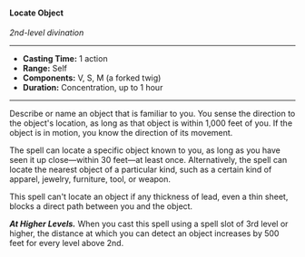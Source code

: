 #### Locate Object
*2nd-level divination*
___
- **Casting Time:** 1 action
- **Range:** Self
- **Components:** V, S, M (a forked twig)
- **Duration:** Concentration, up to 1 hour
---
Describe or name an object that is familiar to you. You sense the direction to the object's location, as long as that object is within 1,000 feet of you. If the object is in motion, you know the direction of its movement.

The spell can locate a specific object known to you, as long as you have seen it up close—within 30 feet—at least once. Alternatively, the spell can locate the nearest object of a particular kind, such as a certain kind of apparel, jewelry, furniture, tool, or weapon.

This spell can't locate an object if any thickness of lead, even a thin sheet, blocks a direct path between you and the object.

***At Higher Levels.*** When you cast this spell using a spell slot of 3rd level or higher, the distance at which you can detect an object increases by 500 feet for every level above 2nd.